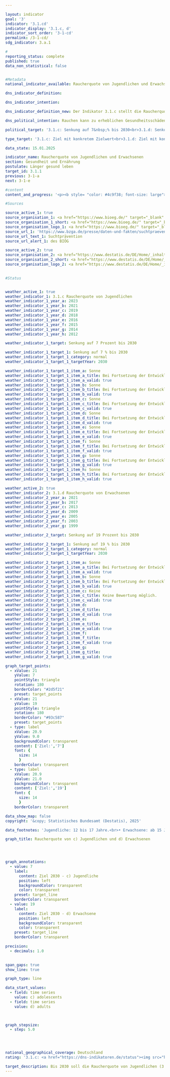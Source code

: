 ```yaml
---

layout: indicator        
goal: '3'        
indicator: '3.1.cd'        
indicator_display: '3.1.c, d'        
indicator_sort_order: '3-1-cd'        
permalink: /3-1-cd/        
sdg_indicator: 3.a.1        

#
reporting_status: complete        
published: true        
data_non_statistical: false        


#Metadata        
national_indicator_available: Raucherquote von Jugendlichen und Erwachsenen        

dns_indicator_definition:         

dns_indicator_intention:         

dns_indicator_definition_new: Der Indikator 3.1.c stellt die Raucherquote von Jugendlichen (12- bis 17-Jährige) (in %) dar, die angeben, gelegentlich oder ständig zu rauchen. Indikator 3.1.d betrachtet Erwachsene (ab 15&nbsp;Jahren), die im Mikrozensus die Fragen zum Rauchverhalten beantwortet haben und gelegentlich oder regelmäßig rauchen.        

dns_political_intention: Rauchen kann zu erheblichen Gesundheitsschäden und frühzeitigem Tod führen. Von diesen Risiken betroffen sind nicht nur die Raucherinnen und Raucher selbst. Auch Nichtraucherinnen und Nichtraucher, die dem Tabakrauch ausgesetzt sind, werden nicht nur vom Rauch belästigt, sondern können davon auch erkranken.        

political_target: '3.1.c: Senkung auf 7&nbsp;% bis 2030<br>3.1.d: Senkung auf 19&nbsp;% bis 2030'        

type_target: '3.1.c: Ziel mit konkretem Zielwert<br>3.1.d: Ziel mit konkretem Zielwert'        

data_state: 15.01.2025        

indicator_name: Raucherquote von Jugendlichen und Erwachsenen        
section: Gesundheit und Ernährung        
postulate: Länger gesund leben        
target_id: 3.1.1        
previous: 3-1-a        
next: 3-1-e        

#content         
content_and_progress: '<p><b style= "color: #4c9f38; font-size: large">3.1.c, d Raucherquote von Jugendlichen und Erwachsenen</b><br><br>Die Daten zur Raucherquote bei Jugendlichen im Alter von 12&nbsp;bis 17&nbsp;Jahren werden im Rahmen der Erhebungen zum Substanzkonsum durch das Bundesinstitut für Öffentliche Gesundheit (BIÖG) mittels computergestützter Telefoninterviews erhoben. Anfangs erfolgten diese Befragungen im Abstand von drei bis vier Jahren, seit 2001&nbsp;finden sie alle ein bis zwei Jahre statt. Um die Vergleichbarkeit im Zeitverlauf sicherzustellen, wird nach Geschlecht, Region und Alter gewichtet. Die Stichprobe im Jahr 2023&nbsp;umfasste 7&nbsp;001&nbsp;Jugendliche.<br><br>Die Daten zur Raucherquote bei Erwachsenen ab 15&nbsp;Jahren stammen aus dem Mikrozensus des Statistischen Bundesamtes, der alle vier Jahre durchgeführt wird. Der Mikrozensus ist die größte Haushaltsbefragung in Deutschland und Europa und basiert auf einer 1&nbsp;%-Stichprobe der Gesamtbevölkerung. Die Angaben zum Rauchverhalten erfolgen freiwillig und wurden im Jahr 2021&nbsp;von 65&nbsp;% der Befragten gemacht.<br><br>Bei den Jugendlichen stieg der Anteil der Rauchenden zunächst von 22,5&nbsp;% im Jahr 2003&nbsp;auf 23,5&nbsp;% im Jahr 2004, sank seither jedoch nahezu kontinuierlich und erreichte 2021&nbsp;mit 6,1&nbsp;% einen historischen Tiefstand. Im Jahr 2023&nbsp;war ein leichter Anstieg auf 6,8&nbsp;% zu verzeichnen (6,4&nbsp;% bei den weiblichen und 7,2&nbsp;% bei den männlichen Jugendlichen). Der politisch festgelegte Zielwert für das Jahr 2030&nbsp;wurde in dieser Altersgruppe damit bereits unterschritten.<br><br>In der erwachsenen Bevölkerung gaben 18,9&nbsp;% im Jahr 2021&nbsp;an, gelegentlich oder regelmäßig zu rauchen&nbsp;–&nbsp;ein deutlicher Rückgang gegenüber 2003&nbsp;(27,4&nbsp;%). Damit wurde der politisch festgelegte Zielwert für 2030&nbsp;erstmals bereits 2021&nbsp;erreicht. Von den Erwachsenen zählten sich 14,5&nbsp;% zu den regelmäßigen und 4,4&nbsp;% zu den gelegentlichen Raucherinnen und Rauchern. Frauen rauchten mit einem Anteil von 15,7&nbsp;% deutlich seltener als Männer (22,3&nbsp;%). Seit 2003&nbsp;sank der Anteil rauchender Frauen um 6,4&nbsp;Prozentpunkte, bei Männern um 10,9&nbsp;Prozentpunkte.<br><br>Im Jahr 2021&nbsp;bevorzugten 85,4&nbsp;% der rauchenden Erwachsenen Zigaretten. Das Gesundheitsrisiko steigt mit der Intensität des Tabakkonsums. 10,8&nbsp;% der regelmäßigen Zigarettenraucherinnen und &#8209;raucher&nbsp;–&nbsp;im Vergleich zu 16,3&nbsp;% im Jahr 2003&nbsp;–&nbsp;galten mit einem Konsum von mehr als 20&nbsp;Zigaretten täglich als starke Raucherinnen und Raucher. Weitere 76,3&nbsp;% rauchten täglich zwischen 5&nbsp;und 20&nbsp;Zigaretten. Dabei zeigten sich deutliche Unterschiede zwischen den Geschlechtern: Jeder siebte regelmäßige Zigarettenraucher war starker Konsument, bei den Zigarettenraucherinnen hingegen nur jede fünfzehnte.<br><br>Rauchen stellt ein erhebliches, zugleich vermeidbares Gesundheitsrisiko dar. Im Jahr 2023&nbsp;ließen sich 4,5&nbsp;% aller Sterbefälle auf typische Erkrankungen bei Raucherinnen und Rauchern&nbsp;–&nbsp;darunter Lungen-, Bronchial-, Kehlkopf- und Luftröhrenkrebs&nbsp;–&nbsp;zurückführen (Frauen: 3,6&nbsp;%, Männer: 5,4&nbsp;%). Das durchschnittliche Sterbealter bei diesen Erkrankungen lag 2023&nbsp;bei 72,0&nbsp;Jahren und damit sieben Jahre unter dem allgemeinen Durchschnittsalter der Gestorbenen (79,1&nbsp;Jahre). Eine sinkende Raucherquote kann daher wesentlich zur Reduzierung vorzeitiger Sterblichkeit beitragen (siehe auch Indikator <a href="https://dns-indikatoren.de/3-1-a/">3.1.a</a> <i>Durch Prävention und Behandlung vermeidbare Sterblichkeit</i>).</p>'                

#Sources        

source_active_1: true
source_organisation_1: <a href="https://www.bioeg.de/" target="_blank" onclick="return confirm_alert('des BIÖG', 'De')">Bundesinstitut für Öffentliche Gesundheit</a>
source_organisation_1_short: <a href="https://www.bioeg.de/" target="_blank" onclick="return confirm_alert('des BIÖG', 'De')">Bundesinstitut für Öffentliche Gesundheit</a>
source_organisation_logo_1: <a href="https://www.bioeg.de/" target="_blank" onclick="return confirm_alert('des BIÖG', 'De')"><img src="https://dns-indikatoren.de/public/OrgImgDe/biög.png" alt="Bundesinstitut für Öffentliche Gesundheit" title=" Klicken Sie hier um zur Homepage der Organisation Bundesinstitut für Öffentliche Gesundheit zu gelangen." style="height:60px; width:148px; border:transparent"/></a>
source_url_1: 'https://www.bzga.de/presse/daten-und-fakten/suchtpraevention/'
source_url_text_1: Suchtprävention
source_url_alert_1: des BIÖG

source_active_2: true
source_organisation_2: <a href="https://www.destatis.de/DE/Home/_inhalt.html" target="_blank">Statistisches Bundesamt</a>
source_organisation_2_short: <a href="https://www.destatis.de/DE/Home/_inhalt.html" target="_blank">Statistisches Bundesamt</a>
source_organisation_logo_2: <a href="https://www.destatis.de/DE/Home/_inhalt.html" target="_blank"><img src="https://dns-indikatoren.de/public/OrgImgDe/destatis.png" alt="Statistisches Bundesamt" title=" Klicken Sie hier um zur Homepage der Organisation Statistisches Bundesamt zu gelangen." style="height:60px; width:148px; border:transparent"/></a>
        

#Status        


weather_active_1: true
weather_indicator_1: 3.1.c Raucherquote von Jugendlichen
weather_indicator_1_year_a: 2023
weather_indicator_1_year_b: 2021
weather_indicator_1_year_c: 2019
weather_indicator_1_year_d: 2018
weather_indicator_1_year_e: 2016
weather_indicator_1_year_f: 2015
weather_indicator_1_year_g: 2014
weather_indicator_1_year_h: 2012

weather_indicator_1_target: Senkung auf 7 Prozent bis 2030

weather_indicator_1_target_1: Senkung auf 7 % bis 2030
weather_indicator_1_target_1_category: normal
weather_indicator_1_target_1_targetYear: 2030

weather_indicator_1_target_1_item_a: Sonne
weather_indicator_1_target_1_item_a_title: Bei Fortsetzung der Entwicklung aus 2023 wäre der Zielwert erreicht oder um weniger als 5&nbsp;% der Differenz zwischen Zielwert und dem Wert aus 2023 verfehlt worden.
weather_indicator_1_target_1_item_a_valid: true
weather_indicator_1_target_1_item_b: Sonne
weather_indicator_1_target_1_item_b_title: Bei Fortsetzung der Entwicklung aus 2021 wäre der Zielwert erreicht oder um weniger als 5&nbsp;% der Differenz zwischen Zielwert und dem Wert aus 2021 verfehlt worden.
weather_indicator_1_target_1_item_b_valid: true
weather_indicator_1_target_1_item_c: Sonne
weather_indicator_1_target_1_item_c_title: Bei Fortsetzung der Entwicklung aus 2019 wäre der Zielwert erreicht oder um weniger als 5&nbsp;% der Differenz zwischen Zielwert und dem Wert aus 2019 verfehlt worden.
weather_indicator_1_target_1_item_c_valid: true
weather_indicator_1_target_1_item_d: Sonne
weather_indicator_1_target_1_item_d_title: Bei Fortsetzung der Entwicklung aus 2018 wäre der Zielwert erreicht oder um weniger als 5&nbsp;% der Differenz zwischen Zielwert und dem Wert aus 2018 verfehlt worden.
weather_indicator_1_target_1_item_d_valid: true
weather_indicator_1_target_1_item_e: Sonne
weather_indicator_1_target_1_item_e_title: Bei Fortsetzung der Entwicklung aus 2016 wäre der Zielwert erreicht oder um weniger als 5&nbsp;% der Differenz zwischen Zielwert und dem Wert aus 2016 verfehlt worden.
weather_indicator_1_target_1_item_e_valid: true
weather_indicator_1_target_1_item_f: Sonne
weather_indicator_1_target_1_item_f_title: Bei Fortsetzung der Entwicklung aus 2015 wäre der Zielwert erreicht oder um weniger als 5&nbsp;% der Differenz zwischen Zielwert und dem Wert aus 2015 verfehlt worden.
weather_indicator_1_target_1_item_f_valid: true
weather_indicator_1_target_1_item_g: Sonne
weather_indicator_1_target_1_item_g_title: Bei Fortsetzung der Entwicklung aus 2014 wäre der Zielwert erreicht oder um weniger als 5&nbsp;% der Differenz zwischen Zielwert und dem Wert aus 2014 verfehlt worden.
weather_indicator_1_target_1_item_g_valid: true
weather_indicator_1_target_1_item_h: Sonne
weather_indicator_1_target_1_item_h_title: Bei Fortsetzung der Entwicklung aus 2012 wäre der Zielwert erreicht oder um weniger als 5&nbsp;% der Differenz zwischen Zielwert und dem Wert aus 2012 verfehlt worden.
weather_indicator_1_target_1_item_h_valid: true

weather_active_2: true
weather_indicator_2: 3.1.d Raucherquote von Erwachsenen
weather_indicator_2_year_a: 2021
weather_indicator_2_year_b: 2017
weather_indicator_2_year_c: 2013
weather_indicator_2_year_d: 2009
weather_indicator_2_year_e: 2005
weather_indicator_2_year_f: 2003
weather_indicator_2_year_g: 1999

weather_indicator_2_target: Senkung auf 19 Prozent bis 2030

weather_indicator_2_target_1: Senkung auf 19 % bis 2030
weather_indicator_2_target_1_category: normal
weather_indicator_2_target_1_targetYear: 2030

weather_indicator_2_target_1_item_a: Sonne
weather_indicator_2_target_1_item_a_title: Bei Fortsetzung der Entwicklung aus 2021 wäre der Zielwert erreicht oder um weniger als 5&nbsp;% der Differenz zwischen Zielwert und dem Wert aus 2021 verfehlt worden.
weather_indicator_2_target_1_item_a_valid: true
weather_indicator_2_target_1_item_b: Sonne
weather_indicator_2_target_1_item_b_title: Bei Fortsetzung der Entwicklung aus 2017 wäre der Zielwert erreicht oder um weniger als 5&nbsp;% der Differenz zwischen Zielwert und dem Wert aus 2017 verfehlt worden.
weather_indicator_2_target_1_item_b_valid: true
weather_indicator_2_target_1_item_c: Keine
weather_indicator_2_target_1_item_c_title: Keine Bewertung möglich.
weather_indicator_2_target_1_item_c_valid: true
weather_indicator_2_target_1_item_d: 
weather_indicator_2_target_1_item_d_title: 
weather_indicator_2_target_1_item_d_valid: true
weather_indicator_2_target_1_item_e: 
weather_indicator_2_target_1_item_e_title: 
weather_indicator_2_target_1_item_e_valid: true
weather_indicator_2_target_1_item_f: 
weather_indicator_2_target_1_item_f_title: 
weather_indicator_2_target_1_item_f_valid: true
weather_indicator_2_target_1_item_g: 
weather_indicator_2_target_1_item_g_title: 
weather_indicator_2_target_1_item_g_valid: true        

graph_target_points:
  - xValue: 21
    yValue: 7
    pointStyle: triangle
    rotation: 180
    borderColor: "#2d5f21"
    preset: target_points
  - xValue: 21
    yValue: 19
    pointStyle: triangle
    rotation: 180
    borderColor: "#93c587"
    preset: target_points
  - type: label
    xValue: 20.9
    yValue: 9.0
    backgroundColor: transparent
    content: ['Ziel:','7']
    font: {
      size: 14
      }
    borderColor: transparent
  - type: label
    xValue: 20.9
    yValue: 21.0
    backgroundColor: transparent
    content: ['Ziel:','19']
    font: {
      size: 14
      }
    borderColor: transparent        

data_show_map: false        
copyright: '&copy; Statistisches Bundesamt (Destatis), 2025'        

data_footnotes: 'Jugendliche: 12 bis 17 Jahre.<br>• Erwachsene: ab 15 Jahren.<br>• Raucherquote von Erwachsenen: Die Daten basieren auf einer Sonderauswertung und sind nicht öffentlich zugänglich.<br>• Raucherquote von Erwachsenen: Die nächste Datenaktualisierung (Berichtsjahr 2025) ist im Laufe des Jahres 2026 geplant.'        

graph_title: Raucherquote von c) Jugendlichen und d) Erwachsenen        

        


graph_annotations:
  - value: 7
    label:
      content: Ziel 2030 - c) Jugendliche
      position: left
      backgroundColor: transparent
      color: transparent
    preset: target_line
    borderColor: transparent
  - value: 19
    label:
      content: Ziel 2030 - d) Erwachsene
      position: left
      backgroundColor: transparent
      color: transparent
    preset: target_line
    borderColor: transparent        

precision: 
  - decimals: 1.0
            

span_gaps: true        
show_line: true        

graph_type: line                

data_start_values: 
  - field: time series
    value: c) adolescents
  - field: time series
    value: d) adults        

        

graph_stepsize: 
  - step: 5.0
            

                        

national_geographical_coverage: Deutschland                
rating: '3.1.c: <a href="https://dns-indikatoren.de/status"><img src="https://sdg-indikatoren.de/public/Wettersymbole/Sonne.png" title="Bei Fortsetzung der Entwicklung aus 2023 wäre der Zielwert erreicht oder um weniger als 5&nbsp;% der Differenz zwischen Zielwert und dem Wert aus 2023 verfehlt worden." alt="Wettersymbol Sonne"/></a><br>3.1.d: <a href="https://dns-indikatoren.de/status"><img src="https://sdg-indikatoren.de/public/Wettersymbole/Sonne.png" title="Bei Fortsetzung der Entwicklung aus 2021 wäre der Zielwert erreicht oder um weniger als 5&nbsp;% der Differenz zwischen Zielwert und dem Wert aus 2021 verfehlt worden." alt="Wettersymbol Sonne"/></a>'        

target_description: Bis 2030 soll die Raucherquote von Jugendlichen (3.1.c) auf höchstens 7 % und die Raucherquote von Erwachsenen (3.1.d) auf höchstens 19 % gesenkt werden.<br><br>• Ausgehend von der Zielformulierung wurde das politisch festgelegte Ziel beim Indikator 3.1.c bereits für die Jahre 2021 und 2023 vorzeitig erreicht. Entsprechend der zugrunde liegenden Bewertungsmethodik wird zusätzlich geprüft, ob die durchschnittliche Entwicklung der letzten sechs Jahre keine Verschlechterung aufweist. Dies war für den Indikator 3.1.c für das Jahr 2023 erfüllt, sodass er mit <b>Sonne</b> bewertet wird. Gleiches gilt für den Indikator 3.1.d für das Jahr 2021.        
---
```


